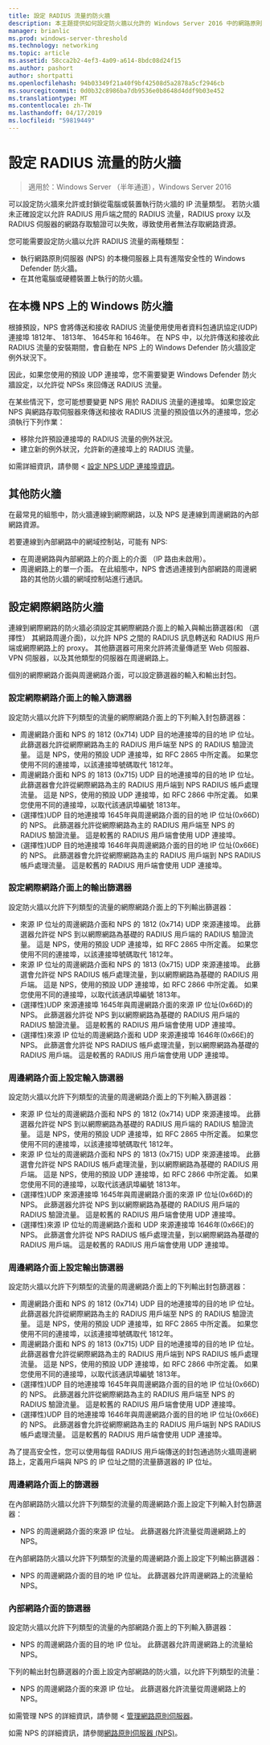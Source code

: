 ```yaml
---
title: 設定 RADIUS 流量的防火牆
description: 本主題提供如何設定防火牆以允許的 Windows Server 2016 中的網路原則伺服器 RADIUS 流量的概觀。
manager: brianlic
ms.prod: windows-server-threshold
ms.technology: networking
ms.topic: article
ms.assetid: 58cca2b2-4ef3-4a09-a614-8bdc08d24f15
ms.author: pashort
author: shortpatti
ms.openlocfilehash: 94b03349f21a40f9bf42508d5a2878a5cf2946cb
ms.sourcegitcommit: 0d0b32c8986ba7db9536e0b8648d4ddf9b03e452
ms.translationtype: MT
ms.contentlocale: zh-TW
ms.lasthandoff: 04/17/2019
ms.locfileid: "59819449"
---
```

# <a name="configure-firewalls-for-radius-traffic"></a>設定 RADIUS 流量的防火牆

>適用於：Windows Server （半年通道），Windows Server 2016

可以設定防火牆來允許或封鎖從電腦或裝置執行防火牆的 IP 流量類型。 若防火牆未正確設定以允許 RADIUS 用戶端之間的 RADIUS 流量，RADIUS proxy 以及 RADIUS 伺服器的網路存取驗證可以失敗，導致使用者無法存取網路資源。 

您可能需要設定防火牆以允許 RADIUS 流量的兩種類型：

- 執行網路原則伺服器 (NPS) 的本機伺服器上具有進階安全性的 Windows Defender 防火牆。
- 在其他電腦或硬體裝置上執行的防火牆。

## <a name="windows-firewall-on-the-local-nps"></a>在本機 NPS 上的 Windows 防火牆

根據預設，NPS 會將傳送和接收 RADIUS 流量使用使用者資料包通訊協定\(UDP\)連接埠 1812年、 1813年、 1645年和 1646年。 在 NPS 中，以允許傳送和接收此 RADIUS 流量的安裝期間，會自動在 NPS 上的 Windows Defender 防火牆設定例外狀況下。

因此，如果您使用的預設 UDP 連接埠，您不需要變更 Windows Defender 防火牆設定，以允許從 NPSs 來回傳送 RADIUS 流量。

在某些情況下，您可能想要變更 NPS 用於 RADIUS 流量的連接埠。 如果您設定 NPS 與網路存取伺服器來傳送和接收 RADIUS 流量的預設值以外的連接埠，您必須執行下列作業：

- 移除允許預設連接埠的 RADIUS 流量的例外狀況。
- 建立新的例外狀況，允許新的連接埠上的 RADIUS 流量。

如需詳細資訊，請參閱 <<c0> [ 設定 NPS UDP 連接埠資訊](nps-udp-ports-configure.md)。

## <a name="other-firewalls"></a>其他防火牆

在最常見的組態中，防火牆連線到網際網路，以及 NPS 是連線到周邊網路的內部網路資源。

若要連線到內部網路中的網域控制站，可能有 NPS:

- 在周邊網路與內部網路上的介面上的介面 （IP 路由未啟用）。 
- 周邊網路上的單一介面。 在此組態中，NPS 會透過連接到內部網路的周邊網路的其他防火牆的網域控制站進行通訊。

## <a name="configuring-the-internet-firewall"></a>設定網際網路防火牆

連線到網際網路的防火牆必須設定其網際網路介面上的輸入與輸出篩選器\(和 （選擇性） 其網路周邊介面\)，以允許 NPS 之間的 RADIUS 訊息轉送和 RADIUS 用戶端或網際網路上的 proxy。 其他篩選器可用來允許將流量傳遞至 Web 伺服器、 VPN 伺服器，以及其他類型的伺服器在周邊網路上。

個別的網際網路介面與周邊網路介面，可以設定篩選器的輸入和輸出封包。

### <a name="configure-input-filters-on-the-internet-interface"></a>設定網際網路介面上的輸入篩選器

設定防火牆以允許下列類型的流量的網際網路介面上的下列輸入封包篩選器：

- 周邊網路介面和 NPS 的 1812 (0x714) UDP 目的地連接埠的目的地 IP 位址。  此篩選器允許從網際網路為主的 RADIUS 用戶端至 NPS 的 RADIUS 驗證流量。 這是 NPS，使用的預設 UDP 連接埠，如 RFC 2865 中所定義。 如果您使用不同的連接埠，以該連接埠號碼取代 1812年。
- 周邊網路介面和 NPS 的 1813 (0x715) UDP 目的地連接埠的目的地 IP 位址。 此篩選器會允許從網際網路為主的 RADIUS 用戶端到 NPS RADIUS 帳戶處理流量。 這是 NPS，使用的預設 UDP 連接埠，如 RFC 2866 中所定義。 如果您使用不同的連接埠，以取代該通訊埠編號 1813年。
- \(選擇性\)UDP 目的地連接埠 1645年與周邊網路介面的目的地 IP 位址\(0x66D\)的 NPS。 此篩選器允許從網際網路為主的 RADIUS 用戶端至 NPS 的 RADIUS 驗證流量。 這是較舊的 RADIUS 用戶端會使用 UDP 連接埠。
- \(選擇性\)UDP 目的地連接埠 1646年與周邊網路介面的目的地 IP 位址\(0x66E\)的 NPS。 此篩選器會允許從網際網路為主的 RADIUS 用戶端到 NPS RADIUS 帳戶處理流量。 這是較舊的 RADIUS 用戶端會使用 UDP 連接埠。

### <a name="configure-output-filters-on-the-internet-interface"></a>設定網際網路介面上的輸出篩選器

設定防火牆以允許下列類型的流量的網際網路介面上的下列輸出篩選器：

- 來源 IP 位址的周邊網路介面和 NPS 的 1812 (0x714) UDP 來源連接埠。 此篩選器允許從 NPS 到以網際網路為基礎的 RADIUS 用戶端的 RADIUS 驗證流量。 這是 NPS，使用的預設 UDP 連接埠，如 RFC 2865 中所定義。 如果您使用不同的連接埠，以該連接埠號碼取代 1812年。
- 來源 IP 位址的周邊網路介面和 NPS 的 1813 (0x715) UDP 來源連接埠。 此篩選會允許從 NPS RADIUS 帳戶處理流量，到以網際網路為基礎的 RADIUS 用戶端。 這是 NPS，使用的預設 UDP 連接埠，如 RFC 2866 中所定義。 如果您使用不同的連接埠，以取代該通訊埠編號 1813年。
- \(選擇性\)UDP 來源連接埠 1645年與周邊網路介面的來源 IP 位址\(0x66D\)的 NPS。 此篩選器允許從 NPS 到以網際網路為基礎的 RADIUS 用戶端的 RADIUS 驗證流量。 這是較舊的 RADIUS 用戶端會使用 UDP 連接埠。
- \(選擇性\)來源 IP 位址的周邊網路介面和 UDP 來源連接埠 1646年\(0x66E\)的 NPS。 此篩選會允許從 NPS RADIUS 帳戶處理流量，到以網際網路為基礎的 RADIUS 用戶端。 這是較舊的 RADIUS 用戶端會使用 UDP 連接埠。

### <a name="configure-input-filters-on-the-perimeter-network-interface"></a>周邊網路介面上設定輸入篩選器

設定防火牆以允許下列類型的流量的周邊網路介面上的下列輸入篩選器：

- 來源 IP 位址的周邊網路介面和 NPS 的 1812 (0x714) UDP 來源連接埠。 此篩選器允許從 NPS 到以網際網路為基礎的 RADIUS 用戶端的 RADIUS 驗證流量。 這是 NPS，使用的預設 UDP 連接埠，如 RFC 2865 中所定義。 如果您使用不同的連接埠，以該連接埠號碼取代 1812年。
- 來源 IP 位址的周邊網路介面和 NPS 的 1813 (0x715) UDP 來源連接埠。 此篩選會允許從 NPS RADIUS 帳戶處理流量，到以網際網路為基礎的 RADIUS 用戶端。 這是 NPS，使用的預設 UDP 連接埠，如 RFC 2866 中所定義。 如果您使用不同的連接埠，以取代該通訊埠編號 1813年。
- \(選擇性\)UDP 來源連接埠 1645年與周邊網路介面的來源 IP 位址\(0x66D\)的 NPS。 此篩選器允許從 NPS 到以網際網路為基礎的 RADIUS 用戶端的 RADIUS 驗證流量。 這是較舊的 RADIUS 用戶端會使用 UDP 連接埠。
- \(選擇性\)來源 IP 位址的周邊網路介面和 UDP 來源連接埠 1646年\(0x66E\)的 NPS。 此篩選會允許從 NPS RADIUS 帳戶處理流量，到以網際網路為基礎的 RADIUS 用戶端。 這是較舊的 RADIUS 用戶端會使用 UDP 連接埠。

### <a name="configure-output-filters-on-the-perimeter-network-interface"></a>周邊網路介面上設定輸出篩選器

設定防火牆以允許下列類型的流量的周邊網路介面上的下列輸出封包篩選器：

- 周邊網路介面和 NPS 的 1812 (0x714) UDP 目的地連接埠的目的地 IP 位址。 此篩選器允許從網際網路為主的 RADIUS 用戶端至 NPS 的 RADIUS 驗證流量。 這是 NPS，使用的預設 UDP 連接埠，如 RFC 2865 中所定義。 如果您使用不同的連接埠，以該連接埠號碼取代 1812年。
- 周邊網路介面和 NPS 的 1813 (0x715) UDP 目的地連接埠的目的地 IP 位址。 此篩選器會允許從網際網路為主的 RADIUS 用戶端到 NPS RADIUS 帳戶處理流量。 這是 NPS，使用的預設 UDP 連接埠，如 RFC 2866 中所定義。 如果您使用不同的連接埠，以取代該通訊埠編號 1813年。
- \(選擇性\)UDP 目的地連接埠 1645年與周邊網路介面的目的地 IP 位址\(0x66D\)的 NPS。 此篩選器允許從網際網路為主的 RADIUS 用戶端至 NPS 的 RADIUS 驗證流量。 這是較舊的 RADIUS 用戶端會使用 UDP 連接埠。
- \(選擇性\)UDP 目的地連接埠 1646年與周邊網路介面的目的地 IP 位址\(0x66E\)的 NPS。 此篩選器會允許從網際網路為主的 RADIUS 用戶端到 NPS RADIUS 帳戶處理流量。 這是較舊的 RADIUS 用戶端會使用 UDP 連接埠。

為了提高安全性，您可以使用每個 RADIUS 用戶端傳送的封包通過防火牆周邊網路上，定義用戶端與 NPS 的 IP 位址之間的流量篩選器的 IP 位址。

### <a name="filters-on-the-perimeter-network-interface"></a>周邊網路介面上的篩選器

在內部網路防火牆以允許下列類型的流量的周邊網路介面上設定下列輸入封包篩選器：

- NPS 的周邊網路介面的來源 IP 位址。 此篩選器允許流量從周邊網路上的 NPS。

在內部網路防火牆以允許下列類型的流量的周邊網路介面上設定下列輸出篩選器：

- NPS 的周邊網路介面的目的地 IP 位址。 此篩選器允許周邊網路上的流量給 NPS。

### <a name="filters-on-the-intranet-interface"></a>內部網路介面的篩選器

設定防火牆以允許下列類型的流量的內部網路介面上的下列輸入篩選器：

- NPS 的周邊網路介面的目的地 IP 位址。 此篩選器允許周邊網路上的流量給 NPS。

下列的輸出封包篩選器的介面上設定內部網路的防火牆，以允許下列類型的流量：

- NPS 的周邊網路介面的來源 IP 位址。 此篩選器允許流量從周邊網路上的 NPS。


如需管理 NPS 的詳細資訊，請參閱 <<c0> [ 管理網路原則伺服器](nps-manage-top.md)。

如需 NPS 的詳細資訊，請參閱[網路原則伺服器 (NPS)](nps-top.md)。




